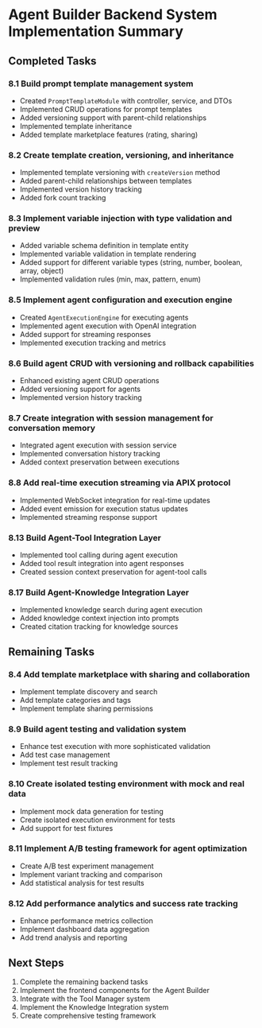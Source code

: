 # Agent Builder Backend System Implementation Summary

## Completed Tasks

### 8.1 Build prompt template management system
- Created `PromptTemplateModule` with controller, service, and DTOs
- Implemented CRUD operations for prompt templates
- Added versioning support with parent-child relationships
- Implemented template inheritance
- Added template marketplace features (rating, sharing)

### 8.2 Create template creation, versioning, and inheritance
- Implemented template versioning with `createVersion` method
- Added parent-child relationships between templates
- Implemented version history tracking
- Added fork count tracking

### 8.3 Implement variable injection with type validation and preview
- Added variable schema definition in template entity
- Implemented variable validation in template rendering
- Added support for different variable types (string, number, boolean, array, object)
- Implemented validation rules (min, max, pattern, enum)

### 8.5 Implement agent configuration and execution engine
- Created `AgentExecutionEngine` for executing agents
- Implemented agent execution with OpenAI integration
- Added support for streaming responses
- Implemented execution tracking and metrics

### 8.6 Build agent CRUD with versioning and rollback capabilities
- Enhanced existing agent CRUD operations
- Added versioning support for agents
- Implemented version history tracking

### 8.7 Create integration with session management for conversation memory
- Integrated agent execution with session service
- Implemented conversation history tracking
- Added context preservation between executions

### 8.8 Add real-time execution streaming via APIX protocol
- Implemented WebSocket integration for real-time updates
- Added event emission for execution status updates
- Implemented streaming response support

### 8.13 Build Agent-Tool Integration Layer
- Implemented tool calling during agent execution
- Added tool result integration into agent responses
- Created session context preservation for agent-tool calls

### 8.17 Build Agent-Knowledge Integration Layer
- Implemented knowledge search during agent execution
- Added knowledge context injection into prompts
- Created citation tracking for knowledge sources

## Remaining Tasks

### 8.4 Add template marketplace with sharing and collaboration
- Implement template discovery and search
- Add template categories and tags
- Implement template sharing permissions

### 8.9 Build agent testing and validation system
- Enhance test execution with more sophisticated validation
- Add test case management
- Implement test result tracking

### 8.10 Create isolated testing environment with mock and real data
- Implement mock data generation for testing
- Create isolated execution environment for tests
- Add support for test fixtures

### 8.11 Implement A/B testing framework for agent optimization
- Create A/B test experiment management
- Implement variant tracking and comparison
- Add statistical analysis for test results

### 8.12 Add performance analytics and success rate tracking
- Enhance performance metrics collection
- Implement dashboard data aggregation
- Add trend analysis and reporting

## Next Steps

1. Complete the remaining backend tasks
2. Implement the frontend components for the Agent Builder
3. Integrate with the Tool Manager system
4. Implement the Knowledge Integration system
5. Create comprehensive testing framework